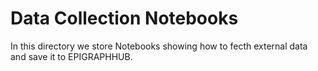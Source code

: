 # Data Collection Notebooks
In this directory we store Notebooks showing how to fecth external data and save it to EPIGRAPHHUB.
